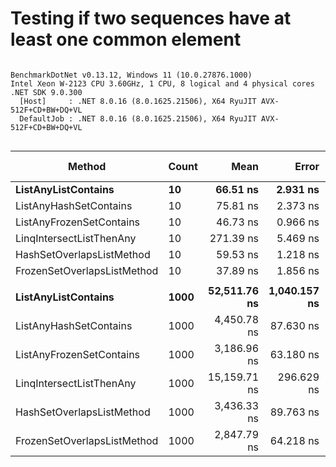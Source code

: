 # Testing if two sequences have at least one common element

```

BenchmarkDotNet v0.13.12, Windows 11 (10.0.27876.1000)
Intel Xeon W-2123 CPU 3.60GHz, 1 CPU, 8 logical and 4 physical cores
.NET SDK 9.0.300
  [Host]     : .NET 8.0.16 (8.0.1625.21506), X64 RyuJIT AVX-512F+CD+BW+DQ+VL
  DefaultJob : .NET 8.0.16 (8.0.1625.21506), X64 RyuJIT AVX-512F+CD+BW+DQ+VL


```
| Method                      | Count | Mean         | Error        | StdDev       | Median       | Ratio | RatioSD | Gen0   | Gen1   | Allocated | Alloc Ratio |
|---------------------------- |------ |-------------:|-------------:|-------------:|-------------:|------:|--------:|-------:|-------:|----------:|------------:|
| **ListAnyListContains**         | **10**    |     **66.51 ns** |     **2.931 ns** |     **7.923 ns** |     **63.49 ns** |  **1.79** |    **0.34** | **0.0241** |      **-** |     **104 B** |        **2.60** |
| ListAnyHashSetContains      | 10    |     75.81 ns |     2.373 ns |     6.536 ns |     73.31 ns |  2.04 |    0.33 | 0.0241 |      - |     104 B |        2.60 |
| ListAnyFrozenSetContains    | 10    |     46.73 ns |     0.966 ns |     2.160 ns |     46.34 ns |  1.28 |    0.18 | 0.0241 |      - |     104 B |        2.60 |
| LinqIntersectListThenAny    | 10    |    271.39 ns |     5.469 ns |    10.405 ns |    269.27 ns |  7.83 |    0.77 | 0.1092 |      - |     472 B |       11.80 |
| HashSetOverlapsListMethod   | 10    |     59.53 ns |     1.218 ns |     1.583 ns |     59.91 ns |  1.74 |    0.12 | 0.0092 |      - |      40 B |        1.00 |
| FrozenSetOverlapsListMethod | 10    |     37.89 ns |     1.856 ns |     5.265 ns |     35.79 ns |  1.00 |    0.00 | 0.0092 |      - |      40 B |        1.00 |
|                             |       |              |              |              |              |       |         |        |        |           |             |
| **ListAnyListContains**         | **1000**  | **52,511.76 ns** | **1,040.157 ns** | **2,410.722 ns** | **52,338.76 ns** | **18.47** |    **1.30** |      **-** |      **-** |     **104 B** |        **2.60** |
| ListAnyHashSetContains      | 1000  |  4,450.78 ns |    87.630 ns |   143.979 ns |  4,392.39 ns |  1.58 |    0.12 | 0.0229 |      - |     104 B |        2.60 |
| ListAnyFrozenSetContains    | 1000  |  3,186.96 ns |    63.180 ns |   131.881 ns |  3,138.62 ns |  1.12 |    0.08 | 0.0229 |      - |     104 B |        2.60 |
| LinqIntersectListThenAny    | 1000  | 15,159.71 ns |   296.629 ns |   247.699 ns | 15,173.69 ns |  5.37 |    0.32 | 4.1351 | 0.2289 |   17944 B |      448.60 |
| HashSetOverlapsListMethod   | 1000  |  3,436.33 ns |    89.763 ns |   253.179 ns |  3,398.03 ns |  1.21 |    0.12 | 0.0076 |      - |      40 B |        1.00 |
| FrozenSetOverlapsListMethod | 1000  |  2,847.79 ns |    64.218 ns |   180.074 ns |  2,810.77 ns |  1.00 |    0.00 | 0.0076 |      - |      40 B |        1.00 |
